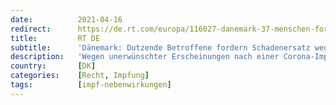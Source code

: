 ```yaml
---
date:          2021-04-16
redirect:      https://de.rt.com/europa/116027-danemark-37-menschen-fordern-schadenersatz/
title:         RT DE
subtitle:      'Dänemark: Dutzende Betroffene fordern Schadenersatz wegen Nebenwirkungen nach Corona-Impfung'
description:   'Wegen unerwünschter Erscheinungen nach einer Corona-Impfung haben bereit 37 Menschen in Dänemark einen Antrag auf Entschädigung gestellt. Die meisten Fälle sollen im Zusammenhang mit dem Wirkstoff von AstraZeneca stehen, dessen Einsatz das Land inzwischen eingestellt hat.'
country:       [DK]
categories:    [Recht, Impfung]
tags:          [impf-nebenwirkungen]
---
```

